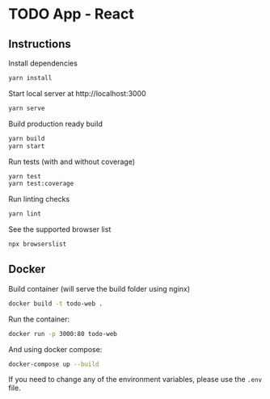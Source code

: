 # TODO App - React

## Instructions

Install dependencies

```bash
yarn install
```

Start local server at http://localhost:3000

```bash
yarn serve
```

Build production ready build

```bash
yarn build
yarn start
```

Run tests (with and without coverage)

```bash
yarn test
yarn test:coverage
```

Run linting checks

```bash
yarn lint
```

See the supported browser list

```bash
npx browserslist
```

## Docker

Build container (will serve the build folder using nginx)

```bash
docker build -t todo-web .
```

Run the container:

```bash
docker run -p 3000:80 todo-web
```

And using docker compose:

```bash
docker-compose up --build
```

If you need to change any of the environment variables, please use the `.env` file.
